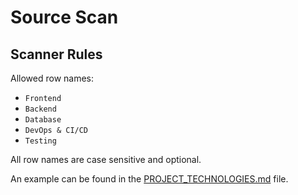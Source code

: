 # Source Scan

## Scanner Rules

Allowed row names:
- `Frontend`
- `Backend`
- `Database`
- `DevOps & CI/CD`
- `Testing`

All row names are case sensitive and optional.

An example can be found in the [PROJECT_TECHNOLOGIES.md](./PROJECT_TECHNOLOGIES.md) file.
